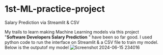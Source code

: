 # 1st-ML-practice-project
Salary Prediction via Streamlit &amp; CSV

My trails to learn making Machine Learning models via this project "**Software Developers Salary Prediction** " have been so far good.
I used python code to run the interface on Streamlit & a CSV file to train my model.
Below is the outputof my model
![Screenshot 2024-06-15 234016](https://github.com/SaiSruthisri/1st-ML-practice-project/assets/148372065/980ca86f-6372-4de6-8946-8660a34ecf8e)


